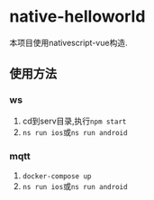 # native-helloworld

本项目使用nativescript-vue构造.

## 使用方法

### ws

1. cd到serv目录,执行`npm start`
2. `ns run ios`或`ns run android`

### mqtt

1. `docker-compose up`
2. `ns run ios`或`ns run android`